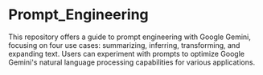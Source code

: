 # Prompt_Engineering
This repository offers a guide to prompt engineering with Google Gemini, focusing on four use cases: summarizing, inferring, transforming, and expanding text. Users can experiment with prompts to optimize Google Gemini's natural language processing capabilities for various applications. 
